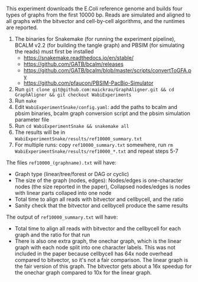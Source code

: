 This experiment downloads the E.Coli reference genome and builds four types of graphs from the first 10000 bp. Reads are simulated and aligned to all graphs with the bitvector and cell-by-cell algorithms, and the runtimes are reported.

1. The binaries for Snakemake (for running the experiment pipeline), BCALM v2.2 (for building the tangle graph) and PBSIM (for simulating the reads) must first be installed
   - https://snakemake.readthedocs.io/en/stable/
   - https://github.com/GATB/bcalm/releases
   - https://github.com/GATB/bcalm/blob/master/scripts/convertToGFA.py
   - https://github.com/pfaucon/PBSIM-PacBio-Simulator
2. Run `git clone git@github.com:maickrau/GraphAligner.git && cd GraphAligner && git checkout WabiExperiments` 
3. Run `make`
4. Edit `WabiExperimentSnake/config.yaml`: add the paths to bcalm and pbsim binaries, bcalm graph conversion script and the pbsim simulation parameter file
5. Run `cd WabiExperimentSnake && snakemake all`
6. The results will be in `WabiExperimentSnake/results/ref10000_summary.txt`
7. For multiple runs: copy `ref10000_summary.txt` somewhere, run `rm WabiExperimentSnake/results/ref10000_*.txt` and repeat steps 5-7

The files `ref10000_(graphname).txt` will have:
- Graph type (linear/tree/forest or DAG or cyclic)
- The size of the graph (nodes, edges): Nodes/edges is one-character nodes (the size reported in the paper), Collapsed nodes/edges is nodes with linear parts collaped into one node
- Total time to align all reads with bitvector and cellbycell, and the ratio
- Sanity check that the bitvector and cellbycell produce the same results

The output of `ref10000_summary.txt` will have:
- Total time to align all reads with bitvector and the cellbycell for each graph and the ratio for that run
- There is also one extra graph, the onechar graph, which is the linear graph with each node split into one character labels. This was not included in the paper because cellbycell has 64x node overhead compared to bitvector, so it's not a fair comparison. The linear graph is the fair version of this graph. The bitvector gets about a 16x speedup for the onechar graph compared to 10x for the linear graph.
